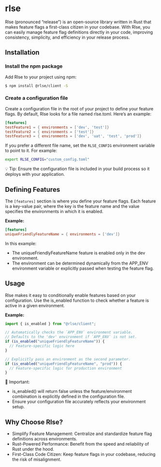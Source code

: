 # rlse

Rlse (pronounced “release”) is an open-source library written in Rust that makes feature flags a first-class citizen in your codebase. With Rlse, you can easily manage feature flag definitions directly in your code, improving consistency, simplicity, and efficiency in your release process.

## Installation

### Install the npm package

Add Rlse to your project using npm:

```sh
$ npm install @rlse/client -S
```

### Create a configuration file

Create a configuration file in the root of your project to define your feature flags. By default, Rlse looks for a file named rlse.toml. Here’s an example:

```toml
[features]
testFeature1 = { environments = ['dev', 'test']}
testFeature2 = { environments = ['test']}
testFeature3 = { environments = ['dev', 'uat', 'test', 'prod']}
```

If you prefer a different file name, set the `RLSE_CONFIG` environment variable to point to it. For example:

```sh
export RLSE_CONFIG="custom_config.toml"
```

💡 Tip: Ensure the configuration file is included in your build process so it deploys with your application.

## Defining Features

The `[features]` section is where you define your feature flags. Each feature is a key-value pair, where the key is the feature name and the value specifies the environments in which it is enabled.

**Example:**

```toml
[features]
uniqueFriendlyFeatureName = { environments = ['dev']}
```

In this example:

- The uniqueFriendlyFeatureName feature is enabled only in the dev environment.
- The environment can be determined dynamically from the APP_ENV environment variable or explicitly passed when testing the feature flag.

## Usage

Rlse makes it easy to conditionally enable features based on your configuration. Use the is_enabled function to check whether a feature is active in a given environment.

**Example:**

```javascript
import { is_enabled } from "@rlse/client";

// Automatically checks the `APP_ENV` environment variable.
// Defaults to the 'dev' environment if `APP_ENV` is not set.
if (is_enabled("uniqueFriendlyFeatureName")) {
  // Feature-specific logic here
}

// Explicitly pass an environment as the second parameter.
if (is_enabled("uniqueFriendlyFeatureName", "prod")) {
  // Feature-specific logic for production environment
}
```

🛑 Important:

- is_enabled() will return false unless the feature/environment combination is explicitly defined in the configuration file.
- Ensure your configuration file accurately reflects your environment setup.

## Why Choose Rlse?

- Simplify Feature Management: Centralize and standardize feature flag definitions across environments.
- Rust-Powered Performance: Benefit from the speed and reliability of Rust under the hood.
- First-Class Code Citizen: Keep feature flags in your codebase, reducing the risk of misalignment.
